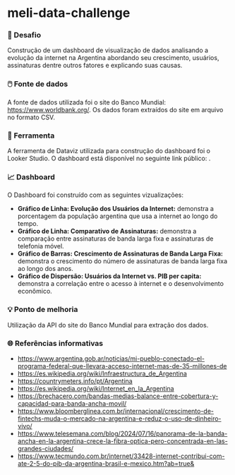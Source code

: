 # meli-data-challenge

### :rocket: Desafio

Construção de um dashboard de visualização de dados analisando a evolução da internet na Argentina abordando seu crescimento, usuários, assinaturas dentre outros fatores e explicando suas causas. 

### :computer_mouse: Fonte de dados

A fonte de dados utilizada foi o site do Banco Mundial: https://www.worldbank.org/. Os dados foram extraídos do site em arquivo no formato CSV.

### :wrench: Ferramenta

A ferramenta de Dataviz utilizada para construção do dashboard foi o Looker Studio. O dashboard está disponível no seguinte link público: .

### :chart_with_upwards_trend: Dashboard

O Dashboard foi construído com as seguintes vizualizações:
- **Gráfico de Linha: Evolução dos Usuários da Internet:** demonstra a porcentagem da população argentina que usa a internet ao longo do tempo.
- **Gráfico de Linha: Comparativo de Assinaturas:** demonstra a comparação entre assinaturas de banda larga fixa e assinaturas de telefonia móvel.
- **Gráfico de Barras: Crescimento de Assinaturas de Banda Larga Fixa:** demonstra o crescimento do número de assinaturas de banda larga fixa ao longo dos anos.
- **Gráfico de Dispersão: Usuários da Internet vs. PIB per capita:** demonstra a correlação entre o acesso à internet e o desenvolvimento econômico.

### :bulb: Ponto de melhoria

Utilização da API do site do Banco Mundial para extração dos dados.

### :globe_with_meridians: Referências informativas

- https://www.argentina.gob.ar/noticias/mi-pueblo-conectado-el-programa-federal-que-llevara-acceso-internet-mas-de-35-millones-de​
- https://es.wikipedia.org/wiki/Infraestructura_de_Argentina
- https://countrymeters.info/pt/Argentina
- https://es.wikipedia.org/wiki/Internet_en_la_Argentina
- https://brechacero.com/bandas-medias-balance-entre-cobertura-y-capacidad-para-banda-ancha-movil/
- https://www.bloomberglinea.com.br/internacional/crescimento-de-fintechs-muda-o-mercado-na-argentina-e-reduz-o-uso-de-dinheiro-vivo/
- https://www.telesemana.com/blog/2024/07/16/panorama-de-la-banda-ancha-en-la-argentina-crece-la-fibra-optica-pero-concentrada-en-las-grandes-ciudades/
- https://www.tecmundo.com.br/internet/33428-internet-contribui-com-ate-2-5-do-pib-da-argentina-brasil-e-mexico.htm?ab=true&
